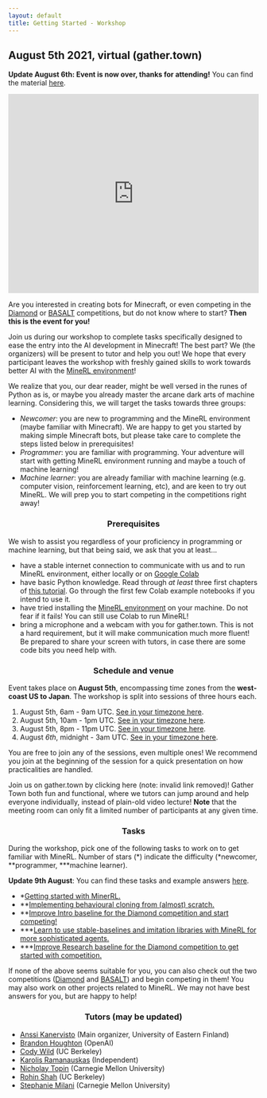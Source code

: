 ```yaml
---
layout: default
title: Getting Started - Workshop
---
```


## August 5th 2021, virtual (gather.town)

**Update August 6th: Event is now over, thanks for attending!** You can find the material [here](https://github.com/minerllabs/getting-started-tasks/).

<div class="sidebarstatus">
    <iframe src="https://discordapp.com/widget?id=565639094860775436&theme=dark" width="100%" height="400" allowtransparency="true" frameborder="0"></iframe>
</div>

Are you interested in creating bots for Minecraft, or even competing in the [Diamond](/diamond) or [BASALT](/basalt) competitions, but do not know where to start?
**Then this is the event for you!**

Join us during our workshop to complete tasks specifically designed to ease the entry into the AI development in Minecraft! The best part? We (the organizers) will be present to tutor and help you out! We hope that every participant leaves the workshop with freshly gained skills to work towards better AI with the [MineRL environment](/index)!

We realize that you, our dear reader, might be well versed in the runes of Python as is, or maybe you already master the arcane dark arts of machine learning. Considering this,
we will target the tasks towards three groups:

* *Newcomer*: you are new to programming and the MineRL environment (maybe familiar with Minecraft). We are happy to get you started by making simple Minecraft bots, but please take care to complete the steps listed below in prerequisites!
* *Programmer*: you are familiar with programming. Your adventure will start with getting MineRL environment running and maybe a touch of machine learning!
* *Machine learner*: you are already familiar with machine learning (e.g. computer vision, reinforcement learning, etc), and are keen to try out MineRL. We will prep you to start competing in the competitions right away!

<h3 style="width: 100%; text-align: center;">Prerequisites</h3>

We wish to assist you regardless of your proficiency in programming or machine learning, but that being said, we ask that you at least...

* have a stable internet connection to communicate with us and to run MineRL environment, either locally or on [Google Colab](https://research.google.com/colaboratory/)
* have basic Python knowledge. Read through *at least* three first chapters of [this tutorial](https://docs.python.org/3/tutorial/). Go through the first few Colab example notebooks if you intend to use it.
* have tried installing the [MineRL environment](https://github.com/minerllabs/minerl) on your machine. Do not fear if it fails! You can still use Colab to run MineRL! 
* bring a microphone and a webcam with you for gather.town. This is not a hard requirement, but it will make communication much more fluent! Be prepared to share your screen with tutors, in case there are some code bits you need help with.

<h3 style="width: 100%; text-align: center;">Schedule and venue</h3>

Event takes place on **August 5th**, encompassing time zones from the **west-coast US to Japan**. The workshop is split into sessions of three hours each.

1. August 5th, 6am - 9am UTC. [See in your timezone here](https://dateful.com/eventlink/2894739281).
2. August 5th, 10am - 1pm UTC. [See in your timezone here](https://dateful.com/eventlink/8359265532).
3. August 5th, 8pm - 11pm UTC. [See in your timezone here](https://dateful.com/eventlink/5368822814).
4. August *6th*, midnight - 3am UTC. [See in your timezone here](https://dateful.com/eventlink/2996039302).

You are free to join any of the sessions, even multiple ones! We recommend you join at the beginning of the session for a quick presentation on how practicalities are handled.

Join us on gather.town by clicking here (note: invalid link removed)! Gather Town both fun and functional, where we tutors can jump around and help everyone individually, instead of plain-old video lecture! **Note** that the meeting room can only fit a limited number of participants at any given time.

<h3 style="width: 100%; text-align: center;">Tasks</h3>

During the workshop, pick one of the following tasks to work on to get familiar with MineRL.
Number of stars (\*) indicate the difficulty (\*newcomer, \*\*programmer, \*\*\*machine learner).

**Update 9th August**: You can find these tasks and example answers [here](https://github.com/minerllabs/getting-started-tasks/).

* *[Getting started with MinerRL.](https://docs.google.com/document/d/1b0IFccv9gGnzvsxj6Enm9CM3qLdtYpz4nXPG2iWg29g/edit?usp=sharing)
* **[Implementing behavioural cloning from (almost) scratch.](https://docs.google.com/document/d/1hM0NOnwndB5mAwcu5ck8oUnZhjOxu27MnMMgbrWZ2Pc/edit?usp=sharing)
* **[Improve Intro baseline for the Diamond competition and start competing!](https://docs.google.com/document/d/12d0jMnsoR5xjyye4Rlpo84yJOZRMbfSYOb17OWOJdFw/edit?usp=sharing)
* ***[Learn to use stable-baselines and imitation libraries with MineRL for more sophisticated agents.](https://colab.research.google.com/drive/13_jI8YLk9ATRQSd7_3rV5rOsll7jsSz0)
* ***[Improve Research baseline for the Diamond competition to get started with competition.](https://docs.google.com/document/d/1BxKAFZN1-qfc83GjVYMdsJamU01sngn2LlreuvdxWu0/edit?usp=sharing)

If none of the above seems suitable for you, you can also check out the two competitions ([Diamond](/diamond) and [BASALT](/basalt)) and begin competing in them!
You may also work on other projects related to MineRL. We may not have best answers for you, but are happy to help! 

<h3 style="width: 100%; text-align: center;"> Tutors (may be updated) </h3>

* [Anssi Kanervisto](https://github.com/Miffyli) (Main organizer, University of Eastern Finland)
* [Brandon Houghton](https://github.com/brandonhoughton) (OpenAI)
* [Cody Wild](https://github.com/decodyng) (UC Berkeley) 
* [Karolis Ramanauskas](https://github.com/KarolisRam) (Independent)
* [Nicholay Topin](https://scholar.google.com/citations?user=IiSg8R0AAAAJ&hl=en) (Carnegie Mellon University)
* [Rohin Shah](https://rohinshah.com/) (UC Berkeley)
* [Stephanie Milani](https://stephmilani.github.io/) (Carnegie Mellon University)
